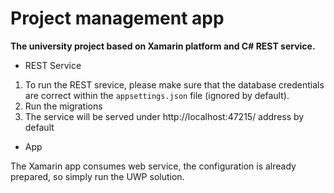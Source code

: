 # Project management app

**The university project based on Xamarin platform and C# REST service.**

- REST Service

1. To run the REST srevice, please make sure that the database credentials are correct within the `appsettings.json` file (ignored by default).
2. Run the migrations
3. The service will be served under http://localhost:47215/ address by default

- App

The Xamarin app consumes web service, the configuration is already prepared, so simply run the UWP solution. 


